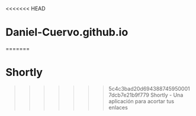 <<<<<<< HEAD
# Daniel-Cuervo.github.io
=======
# Shortly
>>>>>>> 5c4c3bad20d6943887459500017dcb7e21b9f779
Shortly - Una aplicación para acortar tus enlaces
